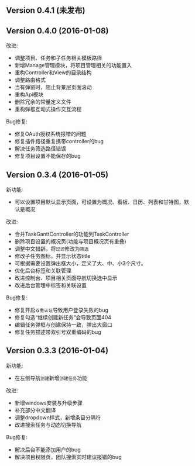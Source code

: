 Version 0.4.1 (未发布)
---------------------

Version 0.4.0 (2016-01-08)
--------------------------

改进:

* 调整项目、任务和子任务相关模板路径
* 新增Manage管理模块，将项目管理相关的功能置入
* 重构Controller和View的目录结构
* 调整路由格式
* 当有弹窗时，阻止背景层页面滚动
* 重构Api模块
* 删除冗余的常量定义文件
* 重构弹框互动式操作交互流程

Bug修复:

* 修复OAuth授权系统报错的问题
* 修复插件路径重复携带controller的bug
* 解决任务筛选路径错误
* 修复项目设置不能保存的bug

Version 0.3.4 (2016-01-05)
--------------------------

新功能:

* 可以设置项目默认显示页面，可设置为概况、看板、日历、列表和甘特图，默认是概况

改进:

* 合并TaskGanttController的功能到TaskController
* 删除项目设置的概况页(功能与项目概况页有重叠)
* 调整中文措辞，将`过滤`修改为`筛选`
* 修改子任务图标，并显示状态title
* 可根据需要设置弹出框大小，定义了大、中、小3个尺寸。
* 优化后台标签和关联管理
* 改进控制台、项目相关页面导航切换选中显示
* 改进后台管理中标签和关联设置

Bug修复:

* 修复开启`双重认证`导致用户登录失败的bug
* 修复勾选“继续创建新任务”会导致页面404
* 编辑任务弹框与创建保持一致，弹出大窗口
* 修复任务描述带双引号双重编码的bug

Version 0.3.3 (2016-01-04)
--------------------------

新功能:

* 在左侧导航`创建`新增`创建任务`功能

改进:

* 新增windows安装与升级步骤
* 补充部分中文翻译
* 调整dropdown样式，新增条目分隔符
* 改进搜索任务与动态切换导航

Bug修复:

* 解决后台不能添加用户的bug
* 解决项目权限页，团队搜索实时建议报错的bug
